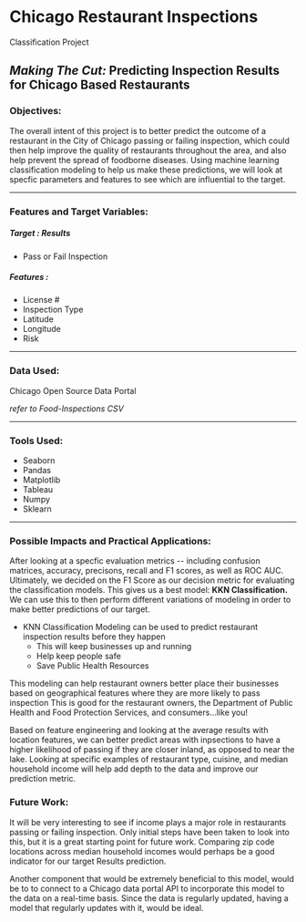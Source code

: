 # Chicago Restaurant Inspections 
Classification Project

## ***Making The Cut:*** Predicting Inspection Results for Chicago Based Restaurants


### Objectives:

The overall intent of this project is to better predict the outcome of a restaurant in the City of Chicago passing or failing inspection, which could then help improve the quality of restaurants throughout the area, and also help prevent the spread of foodborne diseases. Using machine learning classification modeling to help us make these predictions, we will look at specfic parameters and features to see which are influential to the target. 

------

### Features and Target Variables:


##### Target : Results 

  - Pass or Fail Inspection

##### Features : 

- License #
- Inspection Type
- Latitude
- Longitude
- Risk

------

### Data Used:

Chicago Open Source Data Portal

  *refer to Food-Inspections CSV*

------

### Tools Used:

- Seaborn
- Pandas
- Matplotlib
- Tableau
- Numpy
- Sklearn

------

### Possible Impacts and Practical Applications:

After looking at a specfic evaluation metrics -- including confusion matrices, accuracy, precisons, recall and F1 scores, as well as ROC AUC. Ultimately, we decided on the F1 Score as our decision metric for evaluating the classification models. This gives us a best model: **KKN Classification.** We can use this to then perform different variations of modeling in order to make better predictions of our target. 

- KNN Classification Modeling can be used to predict restaurant inspection results before they happen
    - This will keep businesses up and running 
    - Help keep people safe
    - Save Public Health Resources

This modeling can help restaurant owners better place their businesses based on geographical features where they are more likely to pass inspection
This is good for the restaurant owners, the Department of Public Health and Food Protection Services, and consumers...like you! 

Based on feature engineering and looking at the average results with location features, we can better predict areas with inpsections to have a higher likelihood of passing if they are closer inland, as opposed to near the lake. Looking at specific examples of restaurant type, cuisine, and median household income will help add depth to the data and improve our prediction metric.

### Future Work:

It will be very interesting to see if income plays a major role in restaurants passing or failing inspection. Only initial steps have been taken to look into this, but it is a great starting point for future work. Comparing zip code locations across median household incomes would perhaps be a good indicator for our target Results prediction.

Another component that would be extremely beneficial to this model, would be to to connect to a Chicago data portal API to incorporate this model to the data on a real-time basis. Since the data is regularly updated, having a model that regularly updates with it, would be ideal.

